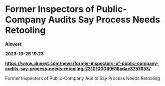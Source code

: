 # Former Inspectors of Public-Company Audits Say Process Needs Retooling
**AInvest**

**2023-10-26 19:23**

**https://www.ainvest.com/news/former-inspectors-of-public-company-audits-say-process-needs-retooling-2310100049618adae3757653/**

Former Inspectors of Public-Company Audits Say Process Needs Retooling